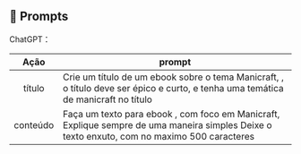 ## 🧠 Prompts


ChatGPT：

|   Ação   | prompt                                                                                                                                                                                                                                                                         |
| :------: | ------------------------------------------------------------------------------------------------------------------------------------------------------------------------------------------------------------------------------------------------------------------------------ |
|  título  | Crie um título de um ebook sobre o tema Manicraft, , o título deve ser épico e curto, e tenha uma temática de manicraft no título                                                     |
| conteúdo | Faça um texto para ebook , com foco em Manicraft, Explique sempre de uma maneira simples Deixe o texto enxuto, com no maximo 500 caracteres 


